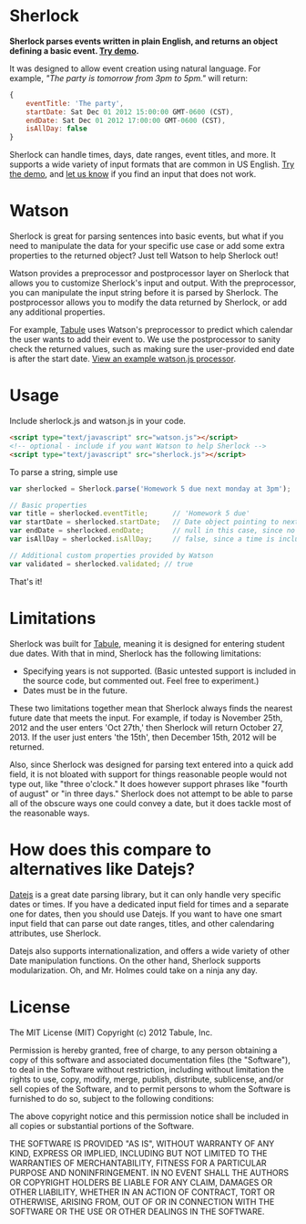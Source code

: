 Sherlock
========

**Sherlock parses events written in plain English, and returns an object defining a basic event.
[Try demo](http://tabule.github.com/Sherlock/).**

It was designed to allow event creation using natural language. For example, *"The party is tomorrow from 3pm to 5pm."* will return:

```javascript
{
	eventTitle: 'The party',
	startDate: Sat Dec 01 2012 15:00:00 GMT-0600 (CST),
	endDate: Sat Dec 01 2012 17:00:00 GMT-0600 (CST),
	isAllDay: false
}
```

Sherlock can handle times, days, date ranges, event titles, and more. It supports a wide variety of input formats that are common in US English. [Try the demo](http://tabule.github.com/Sherlock/), and [let us know](https://github.com/Tabule/Sherlock/issues) if you find an input that does not work.

# Watson

Sherlock is great for parsing sentences into basic events, but what if you need to manipulate the data for your specific use case or add some extra properties to the returned object? Just tell Watson to help Sherlock out!

Watson provides a preprocessor and postprocessor layer on Sherlock that allows you to customize Sherlock's input and output. With the preprocessor, you can manipulate the input string before it is parsed by Sherlock. The postprocessor allows you to modify the data returned by Sherlock, or add any additional properties.

For example, [Tabule](https://tabuleapp.com) uses Watson's preprocessor to predict which calendar the user wants to add their event to. We use the postprocessor to sanity check the returned values, such as making sure the user-provided end date is after the start date. [View an example watson.js processor](https://github.com/Tabule/Sherlock/blob/gh-pages/watson.js).

# Usage

Include sherlock.js and watson.js in your code.

```html
<script type="text/javascript" src="watson.js"></script>
<!-- optional - include if you want Watson to help Sherlock -->
<script type="text/javascript" src="sherlock.js"></script>
```

To parse a string, simple use

```javascript
var sherlocked = Sherlock.parse('Homework 5 due next monday at 3pm');

// Basic properties
var	title = sherlocked.eventTitle;		// 'Homework 5 due'
var	startDate = sherlocked.startDate; 	// Date object pointing to next monday at 3pm
var	endDate = sherlocked.endDate; 		// null in this case, since no duration was given
var	isAllDay = sherlocked.isAllDay;		// false, since a time is included with the event

// Additional custom properties provided by Watson
var validated = sherlocked.validated; // true
```

That's it!

# Limitations

Sherlock was built for [Tabule](https://tabuleapp.com), meaning it is designed for entering student due dates. With that in mind, Sherlock has the following limitations:

* Specifying years is not supported. (Basic untested support is included in the source code, but commented out. Feel free to experiment.)
* Dates must be in the future.

These two limitations together mean that Sherlock always finds the nearest future date that meets the input. For example, if today is November 25th, 2012 and the user enters 'Oct 27th,' then Sherlock will return October 27, 2013. If the user just enters 'the 15th', then December 15th, 2012 will be returned.

Also, since Sherlock was designed for parsing text entered into a quick add field, it is not bloated with support for things reasonable people would not type out, like "three o'clock." It does however support phrases like "fourth of august" or "in three days." Sherlock does not attempt to be able to parse all of the obscure ways one could convey a date, but it does tackle most of the reasonable ways.

# How does this compare to alternatives like Datejs?

[Datejs](http://www.datejs.com) is a great date parsing library, but it can only handle very specific dates or times. If you have a dedicated input field for times and a separate one for dates, then you should use Datejs. If you want to have one smart input field that can parse out date ranges, titles, and other calendaring attributes, use Sherlock.

Datejs also supports internationalization, and offers a wide variety of other Date manipulation functions. On the other hand, Sherlock supports modularization. Oh, and Mr. Holmes could take on a ninja any day.

# License

The MIT License (MIT)
Copyright (c) 2012 Tabule, Inc.

Permission is hereby granted, free of charge, to any person obtaining a copy of this software and associated documentation files (the "Software"), to deal in the Software without restriction, including without limitation the rights to use, copy, modify, merge, publish, distribute, sublicense, and/or sell copies of the Software, and to permit persons to whom the Software is furnished to do so, subject to the following conditions:

The above copyright notice and this permission notice shall be included in all copies or substantial portions of the Software.

THE SOFTWARE IS PROVIDED "AS IS", WITHOUT WARRANTY OF ANY KIND, EXPRESS OR IMPLIED, INCLUDING BUT NOT LIMITED TO THE WARRANTIES OF MERCHANTABILITY, FITNESS FOR A PARTICULAR PURPOSE AND NONINFRINGEMENT. IN NO EVENT SHALL THE AUTHORS OR COPYRIGHT HOLDERS BE LIABLE FOR ANY CLAIM, DAMAGES OR OTHER LIABILITY, WHETHER IN AN ACTION OF CONTRACT, TORT OR OTHERWISE, ARISING FROM, OUT OF OR IN CONNECTION WITH THE SOFTWARE OR THE USE OR OTHER DEALINGS IN THE SOFTWARE.